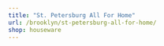 ```yaml
---
title: "St. Petersburg All For Home"
url: /brooklyn/st-petersburg-all-for-home/
shop: houseware
---
```

